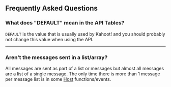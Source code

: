 ## Frequently Asked Questions

### What does "DEFAULT" mean in the API Tables?
`DEFAULT` is the value that is usually used by Kahoot! and you should probably not change this value when using the API.

---
### Aren't the messages sent in a list/array?
All messages are sent as part of a list or messages but almost all messages are a list of a single message. The only time there is more than 1 message per message list is in some [Host](#/class/host) functions/events.
